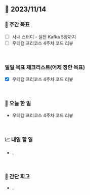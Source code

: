 ## 📅 2023/11/14


### 👏 주간 목표

- [ ] 사내 스터디 - 실전 Kafka 5장까지
- [ ] 우테캠 프리코스 4주차 코드 리뷰

<br/>

### 일일 목표 체크리스트(어제 정한 목표)
 
- [x] 우테캠 프리코스 4주차 코드 리뷰

<br/>

### 💯 오늘 한 일

- 우테캠 프리코스 4주차 코드 리뷰

<br/>

### 📈 내일 할 일

- .

<br/>

### 🤔 간단 회고

- . 
 
